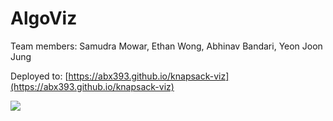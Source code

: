 # AlgoViz

Team members:
Samudra Mowar, Ethan Wong, Abhinav Bandari, Yeon Joon Jung

Deployed to: [https://abx393.github.io/knapsack-viz](https://abx393.github.io/knapsack-viz)

![](https://www.github.com/abx393/knapsack-viz/static/images/knapsack.PNG)
